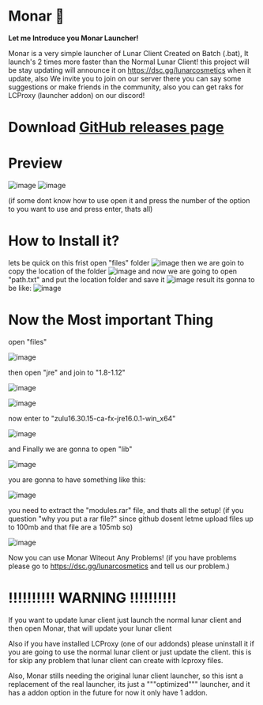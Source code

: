 # Monar 🎃

**Let me Introduce you Monar Launcher!**

Monar is a very simple launcher of Lunar Client Created on Batch (.bat), It launch's 2 times more faster than the Normal Lunar Client!
this project will be stay updating will announce it on https://dsc.gg/lunarcosmetics when it update, also We invite you to join on our server
there you can say some suggestions or make friends in the community, also you can get raks for LCProxy (launcher addon) on our discord!

# Download [GitHub releases page](https://github.com/La-wea-cosmica/Monar/releases)
# Preview

![image](https://i.imgur.com/zwC4amk.png)
![image](https://i.imgur.com/RSn0zdn.png)

(if some dont know how to use open it and press the number of the option to you want to use and press enter, thats all)


# **How to Install it?**
lets be quick on this
frist open "files" folder
![image](https://i.imgur.com/yCCFi9a.png)
then we are goin to copy the location of the folder
![image](https://i.imgur.com/L0DhhUF.png)
and now we are going to open "path.txt" and put the location folder and save it
![image](https://i.imgur.com/xvvMhbI.png)
result its gonna to be like:
![image](https://i.imgur.com/tW9EkVf.png)


# **Now the Most important Thing**

open "files"

![image](https://i.imgur.com/yCCFi9a.png)

then open "jre" and join to "1.8-1.12"

![image](https://i.imgur.com/u1Zw0dO.png)

![image](https://i.imgur.com/TJ8rLu6.png)

now enter to "zulu16.30.15-ca-fx-jre16.0.1-win_x64"

![image](https://i.imgur.com/CkpOmMW.png)

and Finally we are gonna to open "lib"

![image](https://i.imgur.com/oJZIt3T.png)

you are gonna to have something like this:

![image](https://i.imgur.com/W77VbeQ.png)

you need to extract the "modules.rar" file, and thats all the setup! (if you question "why you put a rar file?" since github dosent letme upload files up to 100mb and that file are a 105mb so)

![image](https://i.imgur.com/8MoyIEK.png)


Now you can use Monar Witeout Any Problems! (if you have problems please go to https://dsc.gg/lunarcosmetics and tell us our problem.)
# **!!!!!!!!!! WARNING !!!!!!!!!!**
If you want to update lunar client just launch the normal lunar client and then open Monar, that will update your lunar client

Also if you have installed LCProxy (one of our addonds) please uninstall it if you are going to use the normal lunar client or just update the client.
this is for skip any problem that lunar client can create with lcproxy files.







Also, Monar stills needing the original lunar client launcher, so this isnt a replacement of the real launcher,
its just a """optimized""" launcher, and it has a addon option in the future for now it only have 1 addon.




